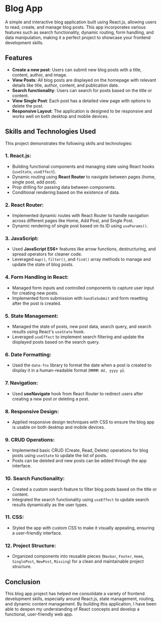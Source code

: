 # Blog App

A simple and interactive blog application built using React.js, allowing users to read, create, and manage blog posts. This app incorporates various features such as search functionality, dynamic routing, form handling, and data manipulation, making it a perfect project to showcase your frontend development skills.

## Features

- **Create a new post**: Users can submit new blog posts with a title, content, author, and image.
- **View Posts**: All blog posts are displayed on the homepage with relevant details like title, author, content, and publication date.
- **Search functionality**: Users can search for posts based on the title or content.
- **View Single Post**: Each post has a detailed view page with options to delete the post.
- **Responsive Layout**: The application is designed to be responsive and works well on both desktop and mobile devices.
  
## Skills and Technologies Used

This project demonstrates the following skills and technologies:

### 1. **React.js**:
   - Building functional components and managing state using React hooks (`useState`, `useEffect`).
   - Dynamic routing using **React Router** to navigate between pages (home, single post, add post).
   - Prop drilling for passing data between components.
   - Conditional rendering based on the existence of data.

### 2. **React Router**:
   - Implemented dynamic routes with React Router to handle navigation across different pages like Home, Add Post, and Single Post.
   - Dynamic rendering of single post based on its ID using `useParams()`.

### 3. **JavaScript**:
   - Used **JavaScript ES6+** features like arrow functions, destructuring, and spread operators for cleaner code.
   - Leveraged `map()`, `filter()`, and `find()` array methods to manage and update the state of blog posts.

### 4. **Form Handling in React**:
   - Managed form inputs and controlled components to capture user input for creating new posts.
   - Implemented form submission with `handleSubmit` and form resetting after the post is created.

### 5. **State Management**:
   - Managed the state of posts, new post data, search query, and search results using React's `useState` hook.
   - Leveraged `useEffect` to implement search filtering and update the displayed posts based on the search query.

### 6. **Date Formatting**:
   - Used the `date-fns` library to format the date when a post is created to display it in a human-readable format (`MMMM dd, yyyy p`).

### 7. **Navigation**:
   - Used **useNavigate** hook from React Router to redirect users after creating a new post or deleting a post.

### 8. **Responsive Design**:
   - Applied responsive design techniques with CSS to ensure the blog app is usable on both desktop and mobile devices.

### 9. **CRUD Operations**:
   - Implemented basic CRUD (Create, Read, Delete) operations for blog posts using `useState` to update the list of posts.
   - Posts can be deleted and new posts can be added through the app interface.

### 10. **Search Functionality**:
   - Created a custom search feature to filter blog posts based on the title or content.
   - Integrated the search functionality using `useEffect` to update search results dynamically as the user types.

### 11. **CSS**:
   - Styled the app with custom CSS to make it visually appealing, ensuring a user-friendly interface.

### 12. **Project Structure**:
   - Organized components into reusable pieces (`Navbar`, `Footer`, `Home`, `SinglePost`, `NewPost`, `Missing`) for a clean and maintainable project structure.


## Conclusion

This blog app project has helped me consolidate a variety of frontend development skills, especially around React.js, state management, routing, and dynamic content management. By building this application, I have been able to deepen my understanding of React concepts and develop a functional, user-friendly web app.
